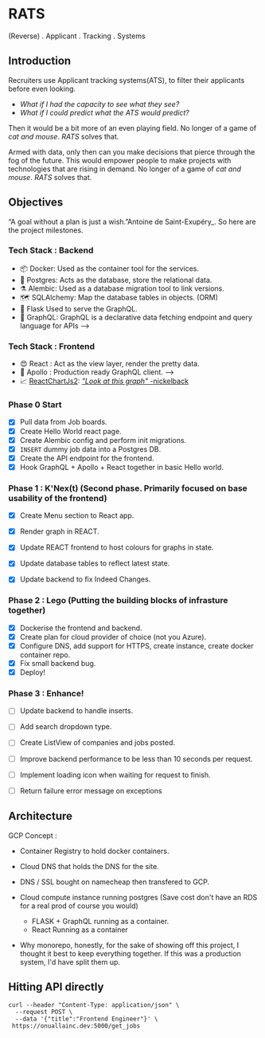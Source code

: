 # RATS
(Reverse) . Applicant . Tracking . Systems

## Introduction
Recruiters use Applicant tracking systems(ATS), to filter their applicants before even looking.
- _What if I had the capacity to see what they see?_
- _What if I could predict what the ATS would predict?_
 
Then it would be a bit more of an even playing field. No longer of a game of _cat and mouse_. _RATS_ solves that.

Armed with data, only then can you make decisions that pierce through the fog of the future.
This would empower people to make projects with technologies that are rising in demand.
No longer of a game of _cat and mouse_. _RATS_ solves that.


## Objectives 
“A goal without a plan is just a wish.”Antoine de Saint-Exupéry_.
So here are the project milestones.

### Tech Stack :  Backend

- 📦 Docker: Used as the container tool for the services.
- 💾 Postgres: Acts as the database, store the relational data.
- ⚗️ Alembic: Used as a database migration tool to link versions.
- 🗺️ SQLAlchemy: Map the database tables in objects. (ORM)
- 🍶 Flask Used to serve the GraphQL.
- 📁 GraphQL:  GraphQL is a declarative data fetching endpoint and query language for APIs -->

### Tech Stack : Frontend

- 😍 React   : Act as the view layer, render the pretty data.
- 🚀 Apollo  : Production ready GraphQL client. -->
- 📈 [ReactChartJs2](https://github.com/jerairrest/react-chartjs-2): [_"Look at this graph"_ -nickelback](https://www.youtube.com/watch?v=sIlNIVXpIns)

### Phase 0 Start
- [x] Pull data from Job boards.
- [x] Create Hello World react page.
- [x] Create Alembic config and perform init migrations.
- [x] `INSERT` dummy job data into a Postgres DB.
- [X] Create the API endpoint for the frontend.
- [X] Hook GraphQL + Apollo + React together in basic Hello world.

### Phase 1 : K'Nex(t) (Second phase. Primarily focused on base usability of the frontend)

- [X] Create Menu section to React app.
- [X] Render graph in REACT.
- [X] Update REACT frontend to host colours for graphs in state.
- [X] Update database tables to reflect latest state.
- [X] Update backend to fix Indeed Changes.


### Phase 2 : Lego (Putting the building blocks of infrasture together)
- [X] Dockerise the frontend and backend.
- [X] Create plan for cloud provider of choice (not you Azure).
- [X] Configure DNS, add support for HTTPS, create instance, create docker container repo.
- [X] Fix small backend bug.
- [X] Deploy!

### Phase 3 : Enhance!
- [ ] Update backend to handle inserts.
- [ ] Add search dropdown type.
- [ ] Create ListView of companies and jobs posted.
- [ ] Improve backend performance to be less than 10 seconds per request.
- [ ] Implement loading icon when waiting for request to finish.
- [ ] Return failure error message on exceptions


## Architecture 

GCP Concept :
- Container Registry to hold docker containers.

-  Cloud DNS that holds the DNS for the site.

- DNS / SSL bought on namecheap then transfered to GCP.

-  Cloud compute instance running postgres (Save cost don't have an RDS for a real prod of course you would)
    - FLASK + GraphQL running as a container.
    - React Running as a container

- Why monorepo, honestly, for the sake of showing off this project, I thought it best to keep everything together. If this was a production system, I'd have split them up.



## Hitting API directly

```
curl --header "Content-Type: application/json" \
  --request POST \
  --data '{"title":"Frontend Engineer"}' \
 https://onuallainc.dev:5000/get_jobs
 ```
